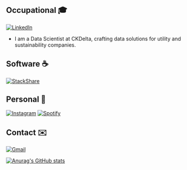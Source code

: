 

## Occupational 🎓
 [![LinkedIn](https://img.shields.io/badge/style-Egehan%20Gunduz-green?logo=LinkedIn&style=flat&label=LinkedIn&color=0077b5&link=https://www.linkedin.com/in/egehangunduz/)](https://www.linkedin.com/in/egehangunduz/)
- I am a Data Scientist at CKDelta, crafting data solutions for utility and sustainability companies.

## Software ☕
[![StackShare](https://img.shields.io/badge/-egndz-red?logo=stackshare&style=flat&label=Stackshare&color=0690FA&link=https://stackshare.io/egndz)](https://stackshare.io/egndz)

## Personal 🎼
[![Instagram](https://img.shields.io/badge/style-gunduzegehan-blue?logo=instagram&style=flat&label=Instagram&color=c13584&link=https://www.instagram.com/gunduzegehan/)](https://www.instagram.com/gunduzegehan/) [![Spotify](https://img.shields.io/badge/-egehangunduz-green?logo=Spotify&style=flat&label=Spotify&color=1ed760&link=https://open.spotify.com/user/11123663724?si=4aobiWzNSw-cSBx46Q2NTg)](https://open.spotify.com/user/11123663724?si=4aobiWzNSw-cSBx46Q2NTg)


## Contact ✉️
[![Gmail](https://img.shields.io/badge/style-egehangunduz@gmail.com-green?logo=gmail&style=flat&label=Gmail&color=d14836&link=mailto:egehangunduz@gmail.com)](mailto:egehangunduz@gmail.com)


[![Anurag's GitHub stats](https://github-readme-stats.vercel.app/api?username=egndz)](https://github.com/egndz/github-readme-stats)
